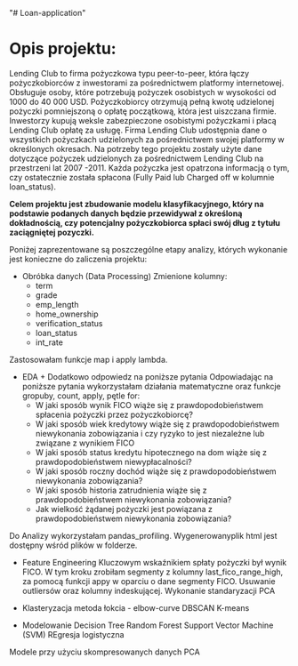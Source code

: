 "# Loan-application" 
# Opis projektu:

Lending Club to firma pożyczkowa typu peer-to-peer, która łączy pożyczkobiorców z inwestorami za pośrednictwem platformy internetowej. Obsługuje osoby, które potrzebują pożyczek osobistych w wysokości od 1000 do 40 000 USD. Pożyczkobiorcy otrzymują pełną kwotę udzielonej pożyczki pomniejszoną o opłatę początkową, która jest uiszczana firmie. Inwestorzy kupują weksle zabezpieczone osobistymi pożyczkami i płacą Lending Club opłatę za usługę. Firma Lending Club udostępnia dane o wszystkich pożyczkach udzielonych za pośrednictwem swojej platformy w określonych okresach.
Na potrzeby tego projektu zostały użyte dane dotyczące pożyczek udzielonych za pośrednictwem Lending Club na przestrzeni lat 2007 -2011. Każda pożyczka jest opatrzona informacją o tym, czy ostatecznie została spłacona (Fully Paid lub Charged off w kolumnie loan_status). 

**Celem projektu jest zbudowanie modelu klasyfikacyjnego, który na podstawie podanych danych będzie przewidywał z określoną dokładnością, czy potencjalny pożyczkobiorca spłaci swój dług z tytułu zaciągniętej pozyczki.**

Poniżej zaprezentowane są poszczególne etapy analizy, których wykonanie jest konieczne do zaliczenia projektu:

* Obróbka danych (Data Processing)
Zmienione kolumny:
    * term
    * grade
    * emp_length
    * home_ownership
    * verification_status
    * loan_status
    * int_rate

Zastosowałam funkcje map i apply lambda.

* EDA + Dodatkowo odpowiedz na poniższe pytania
Odpowiadając na poniższe pytania wykorzystałam działania matematyczne oraz funkcje gropuby, count, apply, pętle for: 
    * W jaki sposób wynik FICO wiąże się z prawdopodobieństwem spłacenia pożyczki przez pożyczkobiorcę?
    * W jaki sposób wiek kredytowy wiąże się z prawdopodobieństwem niewykonania zobowiązania i czy ryzyko to jest niezależne lub związane z wynikiem FICO
    * W jaki sposób status kredytu hipotecznego na dom wiąże się z prawdopodobieństwem niewypłacalności?
    * W jaki sposób roczny dochód wiąże się z prawdopodobieństwem niewykonania zobowiązania?
    * W jaki sposób historia zatrudnienia wiąże się z prawdopodobieństwem niewykonania zobowiązania?
    * Jak wielkość żądanej pożyczki jest powiązana z prawdopodobieństwem niewykonania zobowiązania?

Do Analizy wykorzystałam pandas_profiling. Wygenerowanyplik html jest dostępny wśród plików w folderze.

* Feature Engineering
Kluczowym wskaźnikiem spłaty pożyczki był wynik FICO. W tym kroku zrobiłam segmenty z kolumny last_fico_range_high, za pomocą funkcji appy w oparciu o dane segmenty FICO.
Usuwanie outliersów oraz kolumny indeskującej.
Wykonanie standaryzacji
PCA


* Klasteryzacja
metoda łokcia - elbow-curve
DBSCAN
K-means

* Modelowanie 
Decision Tree
Random Forest
Support Vector Machine (SVM)
REgresja logistyczna

Modele przy użyciu skompresowanych danych PCA
